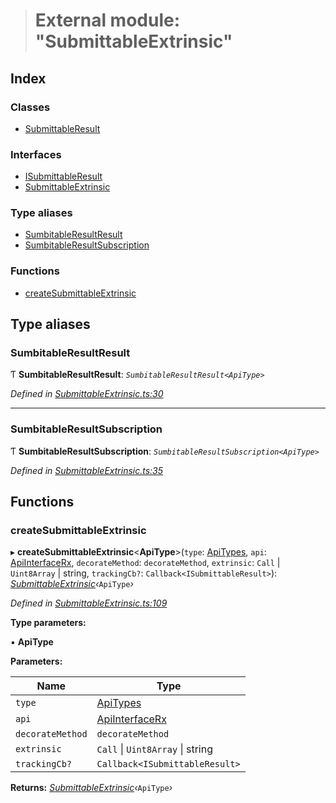 > # External module: "SubmittableExtrinsic"

## Index

### Classes

* [SubmittableResult](../classes/_submittableextrinsic_.submittableresult.md)

### Interfaces

* [ISubmittableResult](../interfaces/_submittableextrinsic_.isubmittableresult.md)
* [SubmittableExtrinsic](../interfaces/_submittableextrinsic_.submittableextrinsic.md)

### Type aliases

* [SumbitableResultResult](_submittableextrinsic_.md#sumbitableresultresult)
* [SumbitableResultSubscription](_submittableextrinsic_.md#sumbitableresultsubscription)

### Functions

* [createSubmittableExtrinsic](_submittableextrinsic_.md#createsubmittableextrinsic)

## Type aliases

###  SumbitableResultResult

Ƭ **SumbitableResultResult**: *`SumbitableResultResult<ApiType>`*

*Defined in [SubmittableExtrinsic.ts:30](https://github.com/polkadot-js/api/blob/aa3de43/packages/api/src/SubmittableExtrinsic.ts#L30)*

___

###  SumbitableResultSubscription

Ƭ **SumbitableResultSubscription**: *`SumbitableResultSubscription<ApiType>`*

*Defined in [SubmittableExtrinsic.ts:35](https://github.com/polkadot-js/api/blob/aa3de43/packages/api/src/SubmittableExtrinsic.ts#L35)*

## Functions

###  createSubmittableExtrinsic

▸ **createSubmittableExtrinsic**<**ApiType**>(`type`: [ApiTypes](_types_.md#apitypes), `api`: [ApiInterfaceRx](../interfaces/_types_.apiinterfacerx.md), `decorateMethod`: `decorateMethod`, `extrinsic`: `Call` | `Uint8Array` | string, `trackingCb?`: `Callback<ISubmittableResult>`): *[SubmittableExtrinsic](../interfaces/_submittableextrinsic_.submittableextrinsic.md)‹*`ApiType`*›*

*Defined in [SubmittableExtrinsic.ts:109](https://github.com/polkadot-js/api/blob/aa3de43/packages/api/src/SubmittableExtrinsic.ts#L109)*

**Type parameters:**

▪ **ApiType**

**Parameters:**

Name | Type |
------ | ------ |
`type` | [ApiTypes](_types_.md#apitypes) |
`api` | [ApiInterfaceRx](../interfaces/_types_.apiinterfacerx.md) |
`decorateMethod` | `decorateMethod` |
`extrinsic` | `Call` \| `Uint8Array` \| string |
`trackingCb?` | `Callback<ISubmittableResult>` |

**Returns:** *[SubmittableExtrinsic](../interfaces/_submittableextrinsic_.submittableextrinsic.md)‹*`ApiType`*›*